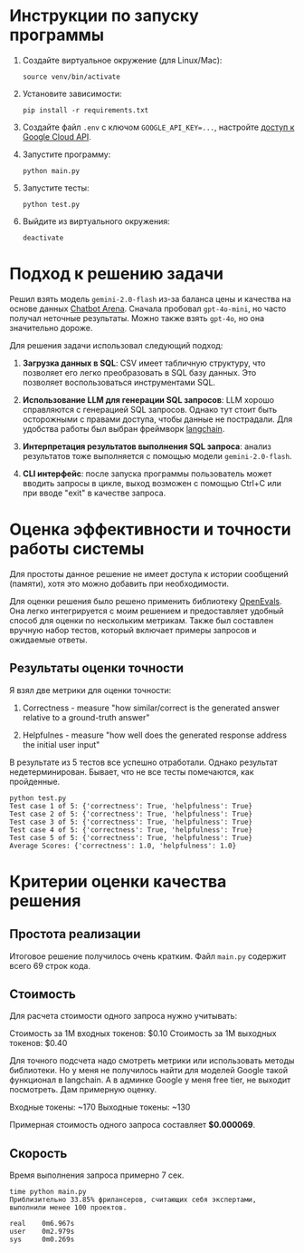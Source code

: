 # Инструкции по запуску программы

1. Создайте виртуальное окружение (для Linux/Mac):

   ```shell
   source venv/bin/activate
   ```

2. Установите зависимости:

   ```shell
   pip install -r requirements.txt
   ```

3. Создайте файл `.env` с ключом `GOOGLE_API_KEY=...`, настройте [доступ к Google Cloud API](https://cloud.google.com/docs/authentication/api-keys-use).

4. Запустите программу:

   ```shell
   python main.py
   ```

5. Запустите тесты:

   ```shell
   python test.py
   ```

6. Выйдите из виртуального окружения:

   ```shell
   deactivate
   ```

# Подход к решению задачи

Решил взять модель `gemini-2.0-flash` из-за баланса цены и качества на основе данных [Chatbot Arena](https://lmarena.ai/). Сначала пробовал `gpt-4o-mini`, но часто получал неточные результаты. Можно также взять `gpt-4o`, но она значительно дороже.

Для решения задачи использовал следующий подход:

1. **Загрузка данных в SQL**: CSV имеет табличную структуру, что позволяет его легко преобразовать в SQL базу данных. Это позволяет воспользоваться инструментами SQL.

2. **Использование LLM для генерации SQL запросов**: LLM хорошо справляются с генерацией SQL запросов. Однако тут стоит быть осторожными с правами доступа, чтобы данные не пострадали. Для удобства работы был выбран фреймворк [langchain](https://python.langchain.com/).

3. **Интерпретация результатов выполнения SQL запроса**: анализ результатов тоже выполняется с помощью модели `gemini-2.0-flash`.

4. **CLI интерфейс**: после запуска программы пользователь может вводить запросы в цикле, выход возможен с помощью Ctrl+C или при вводе "exit" в качестве запроса.

# Оценка эффективности и точности работы системы

Для простоты данное решение не имеет доступа к истории сообщений (памяти), хотя это можно добавить при необходимости.

Для оценки решения было решено применить библиотеку [OpenEvals](https://github.com/langchain-ai/openevals). Она легко интегрируется с моим решением и предоставляет удобный способ для оценки по нескольким метрикам. Также был составлен вручную набор тестов, который включает примеры запросов и ожидаемые ответы.

## Результаты оценки точности

Я взял две метрики для оценки точности:

1. Correctness - measure "how similar/correct is the generated answer relative to a ground-truth answer"

2. Helpfulnes - measure "how well does the generated response address the initial user input"

В результате из 5 тестов все успешно отработали. Однако результат недетерминирован. Бывает, что не все тесты помечаются, как пройденные.

```shell
python test.py
Test case 1 of 5: {'correctness': True, 'helpfulness': True}
Test case 2 of 5: {'correctness': True, 'helpfulness': True}
Test case 3 of 5: {'correctness': True, 'helpfulness': True}
Test case 4 of 5: {'correctness': True, 'helpfulness': True}
Test case 5 of 5: {'correctness': True, 'helpfulness': True}
Average Scores: {'correctness': 1.0, 'helpfulness': 1.0}
```

# Критерии оценки качества решения

## Простота реализации

Итоговое решение получилось очень кратким.
Файл `main.py` содержит всего 69 строк кода.

## Стоимость

Для расчета стоимости одного запроса нужно учитывать:

Стоимость за 1М входных токенов: $0.10
Стоимость за 1М выходных токенов: $0.40

Для точного подсчета надо смотреть метрики или использовать методы библиотеки. Но у меня не получилось найти для моделей Google такой функционал в langchain. А в админке Google у меня free tier, не выходит посмотреть. Дам примерную оценку.

Входные токены: ~170
Выходные токены: ~130

Примерная стоимость одного запроса составляет **$0.000069**.

## Скорость

Время выполнения запроса примерно 7 сек.

```shell
time python main.py
Приблизительно 33.85% фрилансеров, считающих себя экспертами, выполнили менее 100 проектов.

real    0m6.967s
user    0m2.979s
sys     0m0.269s
```
